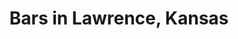 ---
active: true
aliases:
- bar
- beer
- cocktail-bar
- cocktails
- cocktails-beer
description: Bars restaurants offering curbside, takeout, and delivery food in Lawrence,
  Kansas
name: Bars
redirect_from:
- /cuisines/bar/
- /cuisines/beer/
- /cuisines/cocktail-bar/
- /cuisines/cocktails/
- /cuisines/cocktails-beer/
sitemap: true
slug: bars
title: Bars in Lawrence, Kansas
---
